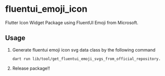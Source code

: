 # fluentui_emoji_icon

Flutter Icon Widget Package using FluentUI Emoji from Microsoft.

## Usage

1. Generate fluentui emoji icon svg data class by the following command
   ```sh
   dart run lib/tool/get_fluentui_emoji_svgs_from_official_repository.dart
   ```
2. Release package!!
